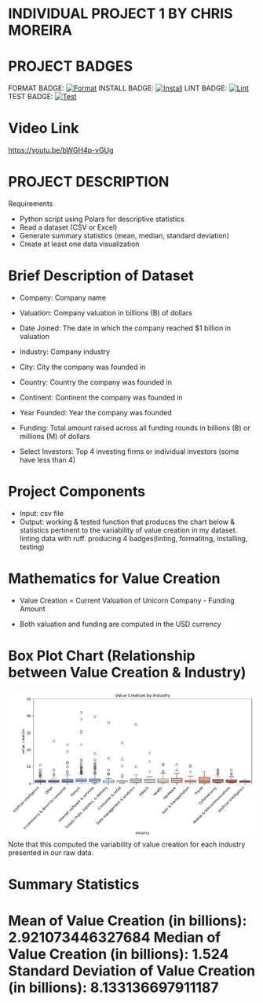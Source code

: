 # INDIVIDUAL PROJECT 1 BY CHRIS MOREIRA

# PROJECT BADGES
FORMAT BADGE: [![Format](https://github.com/nogibjj/chris_moreira_polars_mini/actions/workflows/format.yml/badge.svg)](https://github.com/nogibjj/chris_moreira_polars_mini/actions/workflows/format.yml)
INSTALL BADGE: [![Install](https://github.com/nogibjj/chris_moreira_polars_mini/actions/workflows/install.yml/badge.svg)](https://github.com/nogibjj/chris_moreira_polars_mini/actions/workflows/install.yml)
LINT BADGE: [![Lint](https://github.com/nogibjj/chris_moreira_polars_mini/actions/workflows/lint.yml/badge.svg)](https://github.com/nogibjj/chris_moreira_polars_mini/actions/workflows/lint.yml)
TEST BADGE: [![Test](https://github.com/nogibjj/chris_moreira_polars_mini/actions/workflows/test.yml/badge.svg)](https://github.com/nogibjj/chris_moreira_polars_mini/actions/workflows/test.yml)

# Video Link
https://youtu.be/bWGH4p-vGUg

# PROJECT DESCRIPTION
Requirements
- Python script using Polars for descriptive statistics
- Read a dataset (CSV or Excel)
- Generate summary statistics (mean, median, standard deviation)
- Create at least one data visualization

# Brief Description of Dataset


- Company: Company name

- Valuation: Company valuation in billions (B) of dollars

- Date Joined: The date in which the company reached $1 billion in valuation

- Industry: Company industry

- City: City the company was founded in

- Country: Country the company was founded in

- Continent: Continent the company was founded in

- Year Founded: Year the company was founded

- Funding: Total amount raised across all funding rounds in billions (B) or millions (M) of dollars

- Select Investors: Top 4 investing firms or individual investors (some have less than 4)


# Project Components
- Input: csv file 
- Output: working & tested function that produces the chart below & statistics pertinent to the variability of value creation in my dataset. linting data with ruff. producing 4 badges(linting, formatitng, installing, testing)

# Mathematics for Value Creation 

- Value Creation = Current Valuation of Unicorn Company - Funding Amount

- Both valuation and funding are computed in the USD currency 



# Box Plot Chart (Relationship between Value Creation & Industry)
![alt text](value_creation_boxplot.png)
Note that this computed the variability of value creation for each industry presented in our raw data. 

# Summary Statistics
Mean of Value Creation (in billions): 2.921073446327684
Median of Value Creation (in billions): 1.524
Standard Deviation of Value Creation (in billions): 8.133136697911187
=======
